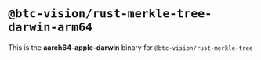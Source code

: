 # `@btc-vision/rust-merkle-tree-darwin-arm64`

This is the **aarch64-apple-darwin** binary for `@btc-vision/rust-merkle-tree`
